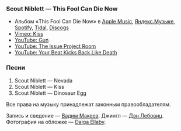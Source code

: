 ### Scout Niblett — This Fool Can Die Now

- Альбом «This Fool Can Die Now» в
	[Apple Music](https://music.apple.com/album/264613507),
	[Яндекс.Музыке](https://music.yandex.ru/album/720528),
	[Spotify](https://open.spotify.com/album/47SjArr0rwl7Pd87i8h8Vi),
	[Tidal](https://tidal.com/browse/album/58079945),
	[Discogs](https://www.discogs.com/master/20654)
- [Vimeo: Kiss](https://vimeo.com/342928)
- [YouTube: Gun](https://youtu.be/U_EYmtHbiZ0)
- [YouTube: The Issue Project Room](https://youtu.be/Nfrl6S56VhA)
- [YouTube: Your Beat Kicks Back Like Death](https://youtu.be/DCbP0R6Q_sw)

### Песни

1. Scout Niblett — Nevada
2. Scout Niblett — Kiss
3. Scout Niblett — Dinosaur Egg

Все права на музыку принадлежат законным правообладателям.

Запись и сведение — [Вадим Макеев](https://twitter.com/pepelsbey).
Джингл — [Дэн Лебовиц](https://www.youtube.com/channel/UC38A5qHrlc_Zgua7vL4b96w).
Фотография на обложке — [Daiga Ellaby](https://unsplash.com/photos/eB6RTmE2ky4).
